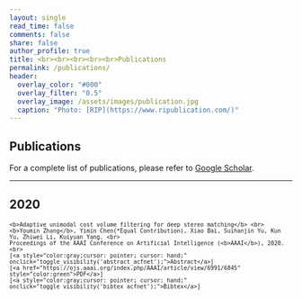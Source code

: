 ```yaml
---
layout: single
read_time: false
comments: false
share: false
author_profile: true
title: <br><br><br><br><br>Publications
permalink: /publications/
header:
  overlay_color: "#000"
  overlay_filter: "0.5"
  overlay_image: /assets/images/publication.jpg
  caption: "Photo: [RIP](https://www.ripublication.com/)"
---
```


## Publications

For a complete list of publications, please refer to <a href="https://scholar.google.co.uk/citations?hl=zh-CN&user=qLiVWVwAAAAJ" itemprop="sameAs"><i class="ai ai-fw ai-google-scholar-square" aria-hidden="true"></i>Google Scholar</a>.

---

## 2020

> <small>
    <b>Adaptive unimodal cost volume filtering for deep stereo matching</b> <br>
    <b>Youmin Zhang</b>, Yimin Chen(*Equal Contribution), Xiao Bai, Suihanjin Yu, Kun Yu, Zhiwei Li, Kuiyuan Yang. <br>
    Proceedings of the AAAI Conference on Artificial Intelligence (<b>AAAI</b>), 2020.<br>
    [<a style="color:gray;cursor: pointer; cursor: hand;" onclick="toggle_visibility('abstract_acfnet');">Abstract</a>]
    [<a href="https://ojs.aaai.org/index.php/AAAI/article/view/6991/6845" style="color:green">PDF</a>]
    [<a style="color:gray;cursor: pointer; cursor: hand;" onclick="toggle_visibility('bibtex_acfnet');">Bibtex</a>]
</small>
<div id="bibtex_acfnet" style="display:none;">
<small><div class="highlighter-rouge"><pre class="highlight">
<code>@inproceedings{zhang2020adaptive,
  title={Adaptive unimodal cost volume filtering for deep stereo matching},
  author={Zhang, Youmin and Chen, Yimin and Bai, Xiao and Yu, Suihanjin and Yu, Kun and Li, Zhiwei and Yang, Kuiyuan},
  booktitle={Proceedings of the AAAI Conference on Artificial Intelligence},
  volume={34},
  number={07},
  pages={12926--12934},
  year={2020}
}
</code></pre></div></small>
</div>

<div id="abstract_acfnet" style="display:none;">
<small><div class="highlighter-rouge"><pre class="highlight">
<code>
    State-of-the-art deep learning based stereo matching approaches treat disparity 
    estimation as a regression problem, where loss function is directly defined on 
    true disparities and their estimated ones. However, disparity is just a byproduct
    of a matching process modeled by cost volume, while indirectly learning cost 
    volume driven by disparity regression is prone to overfitting since the cost 
    volume is under constrained. In this paper, we propose to directly add constraints
    to the cost volume by filtering cost volume with unimodal distribution peaked at
    true disparities. In addition, variances of the unimodal distributions for each
    pixel are estimated to explicitly model matching uncertainty under different contexts.
    The proposed architecture achieves state-of-the-art performance on Scene Flow and two 
    KITTI stereo benchmarks. In particular, our method ranked the 1 st place of KITTI
    2012 evaluation and the 4 th place of KITTI 2015 evaluation (recorded on 2019.8. 20).
    The codes of AcfNet are available at: https://github. com/youmi-zym/AcfNet.
</code></pre></div></small>
</div>


<script type="text/javascript">
   function toggle_visibility(block_id) {
       var e = document.getElementById(block_id);
       if(e.style.display == 'block')
          e.style.display = 'none';
       else
          e.style.display = 'block';
   }
</script>	
